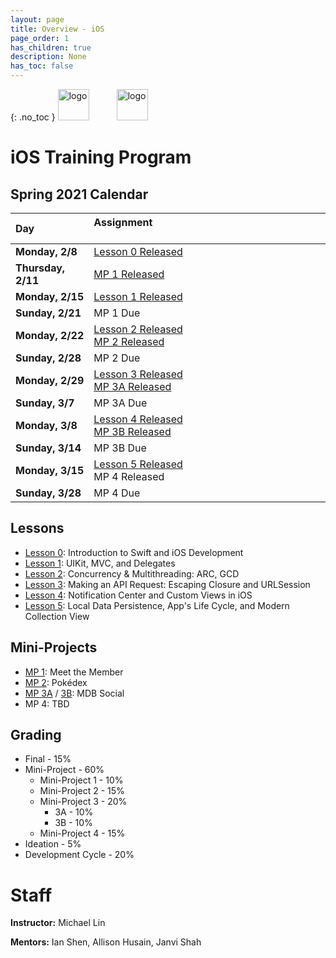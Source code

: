 ```yaml
---
layout: page
title: Overview - iOS 
page_order: 1
has_children: true
description: None
has_toc: false
---
```

{: .no_toc }
<img src="https://upload.wikimedia.org/wikipedia/commons/thumb/f/fa/Apple_logo_black.svg/800px-Apple_logo_black.svg.png" 
    alt="logo" 
    style="height:50px; margin-right:40px;"/>
<img src="https://mdb.dev/wp-content/uploads/2019/07/mdb_nooutline.png"
    alt="logo" 
    style="height:50px; !important;"/>


# iOS Training Program

## Spring 2021 Calendar

| Day            | Assignment &nbsp; &nbsp; &nbsp; &nbsp; &nbsp; &nbsp; &nbsp; &nbsp; &nbsp; &nbsp; &nbsp; &nbsp; &nbsp;&nbsp; &nbsp; &nbsp; &nbsp; &nbsp; &nbsp; &nbsp; &nbsp; &nbsp;&nbsp; &nbsp; &nbsp; &nbsp; &nbsp; &nbsp; &nbsp; &nbsp; &nbsp;&nbsp; &nbsp; &nbsp; &nbsp; &nbsp;&nbsp; &nbsp; &nbsp; &nbsp; &nbsp; &nbsp; &nbsp; &nbsp; &nbsp; |
| :---- | :----------------- |
| **Monday, 2/8** | [Lesson 0 Released](/ios/lessons/0/) |
| **Thursday, 2/11** | [MP 1 Released](/ios/projects/0/) |
| **Monday, 2/15** | [Lesson 1 Released](/ios/lessons/1/) |
| **Sunday, 2/21** | MP 1 Due |
| **Monday, 2/22** | [Lesson 2 Released](/ios/lessons/2/) <br /> [MP 2 Released](/ios/projects/1/) |
| **Sunday, 2/28** | MP 2 Due |
| **Monday, 2/29** | [Lesson 3 Released](/ios/lessons/3/)<br /> [MP 3A Released](/ios/projects/2/) |
| **Sunday, 3/7** | MP 3A Due |
| **Monday, 3/8** | [Lesson 4 Released](/ios/lessons/4/) <br /> [MP 3B Released](/ios/projects/3/) |
| **Sunday, 3/14** | MP 3B Due |
| **Monday, 3/15** | [Lesson 5 Released](/ios/lessons/5/)<br /> MP 4 Released |
| **Sunday, 3/28** | MP 4 Due |

## Lessons

- [Lesson 0](/ios/lessons/0/): Introduction to Swift and iOS Development
- [Lesson 1](/ios/lessons/1/): UIKit, MVC, and Delegates
- [Lesson 2](/ios/lessons/2/): Concurrency & Multithreading: ARC, GCD
- [Lesson 3](/ios/lessons/3/): Making an API Request: Escaping Closure and URLSession
- [Lesson 4](/ios/lessons/4/): Notification Center and Custom Views in iOS
- [Lesson 5](/ios/lessons/5/): Local Data Persistence, App's Life Cycle, and Modern Collection View

## Mini-Projects

- [MP 1](/ios/projects/0/): Meet the Member
- [MP 2](/ios/projects/1/): Pokédex
- [MP 3A](/ios/projects/2/) / [3B](/ios/projects/3/): MDB Social
- MP 4: TBD

## Grading

- Final - 15%
- Mini-Project - 60%
    - Mini-Project 1 - 10%
    - Mini-Project 2 - 15%
    - Mini-Project 3 - 20%
        - 3A - 10%
        - 3B - 10%
    - Mini-Project 4 - 15%
- Ideation - 5%
- Development Cycle - 20%

# Staff

**Instructor:** Michael Lin

**Mentors:** Ian Shen, Allison Husain, Janvi Shah